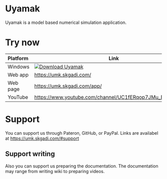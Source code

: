 # Uyamak
Uyamak is a model based numerical simulation application.

# Try now
|Platform|Link|
|:--|--|
|Windows|[![Download Uyamak](https://img.shields.io/sourceforge/dm/umk.svg)](https://sourceforge.net/projects/umk/files/latest/download)|
|Web app|https://umk.skgadi.com/|
|Web page|https://umk.skgadi.com/app/|
|YouTube|https://www.youtube.com/channel/UC1fERqop7JMu_EIuqm6AMhQ|


# Support
You can support us through Pateron, GitHub, or PayPal. Links are availabel at https://umk.skgadi.com/#support
## Support writing
Also you can support us preparing the documentation. The documentation may range from writing wiki to preparing videos.
